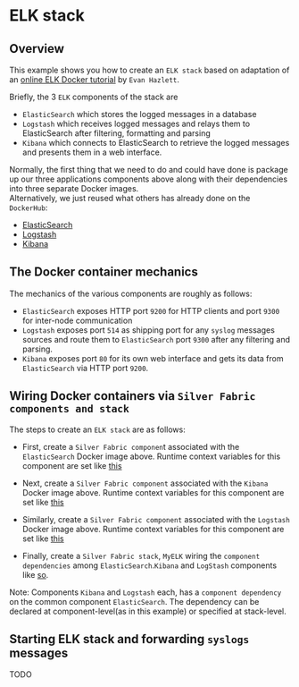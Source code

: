 ELK stack
==========

Overview
----------

This example shows you how to create an `ELK stack` based on adaptation of an [online ELK Docker tutorial](http://evanhazlett.com/2013/08/Logstash-and-Kibana-via-Docker/) by `Evan Hazlett`.

Briefly, the 3 `ELK` components of the stack are

- `ElasticSearch` which stores the logged messages in a database
- `Logstash` which receives logged messages and relays them to ElasticSearch after filtering, formatting and parsing
- `Kibana` which connects to ElasticSearch to retrieve the logged messages and presents them in a web interface.

Normally, the first thing that we need to do and could have done is package up our three applications components above along with their dependencies into three separate Docker images.  
Alternatively, we just reused what others has already done on the `DockerHub`:

- [ElasticSearch](https://registry.hub.docker.com/u/dockerfile/elasticsearch/)
- [Logstash](https://registry.hub.docker.com/u/arcus/logstash/)
- [Kibana](https://registry.hub.docker.com/u/arcus/kibana/)

The Docker container mechanics
------------------------------

The mechanics of the various components are roughly as follows:

- `ElasticSearch` exposes HTTP port `9200` for HTTP clients and port `9300` for inter-node communication
- `Logstash` exposes port `514` as shipping port for any `syslog` messages sources and route them to `ElasticSearch` port `9300` after any filtering and parsing.
- `Kibana` exposes port `80` for its own web interface and gets its data from `ElasticSearch` via HTTP port `9200`.


Wiring Docker containers via `Silver Fabric components and stack`
----------------------------------------------------------------

The steps to create an `ELK stack` are as follows:

- First, create a `Silver Fabric componen`t associated with the `ElasticSearch` Docker image above.
     Runtime context variables for this component are set like [this](https://github.com/fabrician/docker-enabler/blob/master/examples/ELK/example_elasticsearch_rcv.gif)

- Next, create a `Silver Fabric component` associated with the `Kibana` Docker image above.
      Runtime context variables for this component are set like [this](https://github.com/fabrician/docker-enabler/blob/master/examples/ELK/example_kibana_rcv.gif)

- Similarly, create a `Silver Fabric component` associated with the `Logstash` Docker image above.
       Runtime context variables for this component are set like [this](https://github.com/fabrician/docker-enabler/blob/master/examples/ELK/example_logstash_rcv.gif)

- Finally, create a `Silver Fabric stack`, `MyELK` wiring the `component dependencies` among `ElasticSearch`.`Kibana` and `LogStash` components like [so](https://github.com/fabrician/docker-enabler/blob/master/examples/ELK/example_myelk_stack_component_dep.gif). 

Note: Components `Kibana` and `Logstash` each, has a `component dependency` on the common component `ElasticSearch`. The dependency can be declared at component-level(as in this example) or specified at stack-level.

Starting ELK stack and forwarding `syslogs` messages
-----------------------------------------------------
TODO

